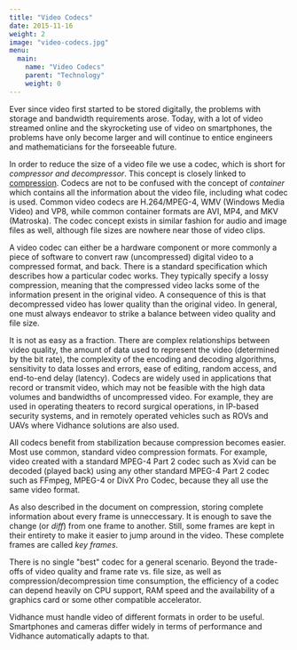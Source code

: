 ```yaml
---
title: "Video Codecs"
date: 2015-11-16
weight: 2
image: "video-codecs.jpg"
menu:
  main:
    name: "Video Codecs"
    parent: "Technology"
    weight: 0
---
```


Ever since video first started to be stored digitally, the problems with storage and bandwidth requirements arose. Today, with a lot of video streamed online and the skyrocketing use of video on smartphones, the problems have only become larger and will continue to entice engineers and mathematicians for the forseeable future. 

In order to reduce the size of a video file we use a codec, which is short for *compressor and decompressor*. This concept is closely linked to [compression](../compression). Codecs are not to be confused with the concept of *container* which contains all the information about the video file, including what codec is used. Common video codecs are H.264/MPEG-4, WMV (Windows Media Video) and VP8, while common container formats are AVI, MP4, and MKV (Matroska). <!--more--> The codec concept exists in similar fashion for audio and image files as well, although file sizes are nowhere near those of video clips.

A video codec can either be a hardware component or more commonly a piece of software to convert raw (uncompressed) digital video to a compressed format, and back. There is a standard specification which describes how a particular codec works. They typically specify a lossy compression, meaning that the compressed video lacks some of the information present in the original video. A consequence of this is that decompressed video has lower quality than the original video. In general, one must always endeavor to strike a balance between video quality and file size.

It is not as easy as a fraction. There are complex relationships between video quality, the amount of data used to represent the video (determined by the bit rate), the complexity of the encoding and decoding algorithms, sensitivity to data losses and errors, ease of editing, random access, and end-to-end delay (latency). Codecs are widely used in applications that record or transmit video, which may not be feasible with the high data volumes and bandwidths of uncompressed video. For example, they are used in operating theaters to record surgical operations, in IP-based security systems, and in remotely operated vehicles such as ROVs and UAVs where Vidhance solutions are also used.

All codecs benefit from stabilization because compression becomes easier. Most use common, standard video compression formats.  For example, video created with a standard MPEG-4 Part 2 codec such as Xvid can be decoded (played back) using any other standard MPEG-4 Part 2 codec such as FFmpeg, MPEG-4 or DivX Pro Codec, because they all use the same video format.

As also described in the document on compression, storing complete information about every frame is unneccessary. It is enough to save the change (or *diff*) from one frame to another. Still, some frames are kept in their entirety to make it easier to jump around in the video. These complete frames are called *key frames*.

There is no single "best" codec for a general scenario. Beyond the trade-offs of video quality and frame rate vs. file size, as well as compression/decompression time consumption, the efficiency of a codec can depend heavily on CPU support, RAM speed and the availability of a graphics card or some other compatible accelerator. 

Vidhance must handle video of different formats in order to be useful. Smartphones and cameras differ widely in terms of performance and Vidhance automatically adapts to that.

